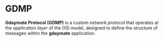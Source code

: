 # GDMP

**Gdaymate Protocol (GDMP)** is a custom *network protocol* that operates at the *application layer* of the OSI model, designed to define the structure of messages within the **gdaymate** application.